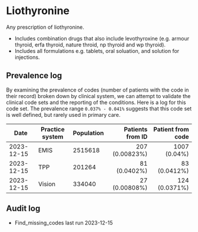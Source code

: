 # Liothyronine

Any prescription of liothyronine.

- Includes combination drugs that also include levothyroxine (e.g. armour thyroid, erfa thyroid, nature throid, np thyroid and wp thyroid).
- Includes all formulations e.g. tablets, oral soluation, and solution for injections.

## Prevalence log

By examining the prevalence of codes (number of patients with the code in their record) broken down by clinical system, we can attempt to validate the clinical code sets and the reporting of the conditions. Here is a log for this code set. The prevalence range `0.037% - 0.041%` suggests that this code set is well defined, but rarely used in primary care.

| Date       | Practice system | Population | Patients from ID | Patient from code |
| ---------- | --------------- | ---------- | ---------------: | ----------------: |
| 2023-12-15 | EMIS            | 2515618    |   207 (0.00823%) |      1007 (0.04%) |
| 2023-12-15 | TPP             | 201264     |     81 (0.0402%) |      83 (0.0412%) |
| 2023-12-15 | Vision          | 334040     |    27 (0.00808%) |     124 (0.0371%) |

## Audit log

- Find_missing_codes last run 2023-12-15
